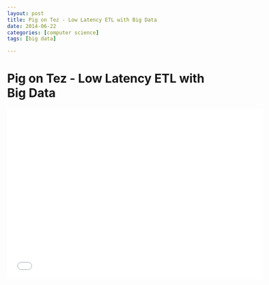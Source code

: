 ```yaml
---
layout: post
title: Pig on Tez - Low Latency ETL with Big Data
date: 2014-06-22
categories: [computer science]
tags: [big data]

---
```



# Pig on Tez - Low Latency ETL with Big Data


<iframe width="600" height="400" src="//www.youtube.com/embed/SyR9WqNOMek" frameborder="0" allowfullscreen></iframe>